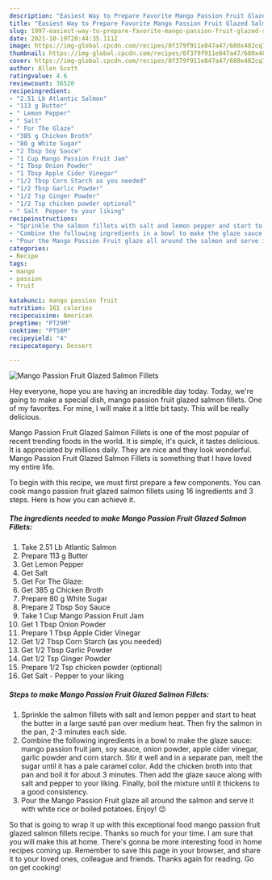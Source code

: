 ```yaml
---
description: "Easiest Way to Prepare Favorite Mango Passion Fruit Glazed Salmon Fillets"
title: "Easiest Way to Prepare Favorite Mango Passion Fruit Glazed Salmon Fillets"
slug: 1997-easiest-way-to-prepare-favorite-mango-passion-fruit-glazed-salmon-fillets
date: 2021-10-19T20:44:35.111Z
image: https://img-global.cpcdn.com/recipes/0f379f911e847a47/680x482cq70/mango-passion-fruit-glazed-salmon-fillets-recipe-main-photo.jpg
thumbnail: https://img-global.cpcdn.com/recipes/0f379f911e847a47/680x482cq70/mango-passion-fruit-glazed-salmon-fillets-recipe-main-photo.jpg
cover: https://img-global.cpcdn.com/recipes/0f379f911e847a47/680x482cq70/mango-passion-fruit-glazed-salmon-fillets-recipe-main-photo.jpg
author: Allen Scott
ratingvalue: 4.6
reviewcount: 36520
recipeingredient:
- "2.51 Lb Atlantic Salmon"
- "113 g Butter"
- " Lemon Pepper"
- " Salt"
- " For The Glaze"
- "385 g Chicken Broth"
- "80 g White Sugar"
- "2 Tbsp Soy Sauce"
- "1 Cup Mango Passion Fruit Jam"
- "1 Tbsp Onion Powder"
- "1 Tbsp Apple Cider Vinegar"
- "1/2 Tbsp Corn Starch as you needed"
- "1/2 Tbsp Garlic Powder"
- "1/2 Tsp Ginger Powder"
- "1/2 Tsp chicken powder optional"
- " Salt  Pepper to your liking"
recipeinstructions:
- "Sprinkle the salmon fillets with salt and lemon pepper and start to heat the butter in a large sauté pan over medium heat. Then fry the salmon in the pan, 2-3 minutes each side."
- "Combine the following ingredients in a bowl to make the glaze sauce: mango passion fruit jam, soy sauce, onion powder, apple cider vinegar, garlic powder and corn starch. Stir it well and in a separate pan, melt the sugar until it has a pale caramel color. Add the chicken broth into that pan and boil it for about 3 minutes. Then add the glaze sauce along with salt and pepper to your liking. Finally, boil the mixture until it thickens to a good consistency."
- "Pour the Mango Passion Fruit glaze all around the salmon and serve it with white rice or boiled potatoes. Enjoy! 😉"
categories:
- Recipe
tags:
- mango
- passion
- fruit

katakunci: mango passion fruit 
nutrition: 161 calories
recipecuisine: American
preptime: "PT29M"
cooktime: "PT58M"
recipeyield: "4"
recipecategory: Dessert

---
```



![Mango Passion Fruit Glazed Salmon Fillets](https://img-global.cpcdn.com/recipes/0f379f911e847a47/680x482cq70/mango-passion-fruit-glazed-salmon-fillets-recipe-main-photo.jpg)

Hey everyone, hope you are having an incredible day today. Today, we're going to make a special dish, mango passion fruit glazed salmon fillets. One of my favorites. For mine, I will make it a little bit tasty. This will be really delicious.



Mango Passion Fruit Glazed Salmon Fillets is one of the most popular of recent trending foods in the world. It is simple, it's quick, it tastes delicious. It is appreciated by millions daily. They are nice and they look wonderful. Mango Passion Fruit Glazed Salmon Fillets is something that I have loved my entire life.


To begin with this recipe, we must first prepare a few components. You can cook mango passion fruit glazed salmon fillets using 16 ingredients and 3 steps. Here is how you can achieve it.

<!--inarticleads1-->

##### The ingredients needed to make Mango Passion Fruit Glazed Salmon Fillets:

1. Take 2.51 Lb Atlantic Salmon
1. Prepare 113 g Butter
1. Get  Lemon Pepper
1. Get  Salt
1. Get  For The Glaze:
1. Get 385 g Chicken Broth
1. Prepare 80 g White Sugar
1. Prepare 2 Tbsp Soy Sauce
1. Take 1 Cup Mango Passion Fruit Jam
1. Get 1 Tbsp Onion Powder
1. Prepare 1 Tbsp Apple Cider Vinegar
1. Get 1/2 Tbsp Corn Starch (as you needed)
1. Get 1/2 Tbsp Garlic Powder
1. Get 1/2 Tsp Ginger Powder
1. Prepare 1/2 Tsp chicken powder (optional)
1. Get  Salt - Pepper to your liking




<!--inarticleads2-->

##### Steps to make Mango Passion Fruit Glazed Salmon Fillets:

1. Sprinkle the salmon fillets with salt and lemon pepper and start to heat the butter in a large sauté pan over medium heat. Then fry the salmon in the pan, 2-3 minutes each side.
1. Combine the following ingredients in a bowl to make the glaze sauce: mango passion fruit jam, soy sauce, onion powder, apple cider vinegar, garlic powder and corn starch. Stir it well and in a separate pan, melt the sugar until it has a pale caramel color. Add the chicken broth into that pan and boil it for about 3 minutes. Then add the glaze sauce along with salt and pepper to your liking. Finally, boil the mixture until it thickens to a good consistency.
1. Pour the Mango Passion Fruit glaze all around the salmon and serve it with white rice or boiled potatoes. Enjoy! 😉




So that is going to wrap it up with this exceptional food mango passion fruit glazed salmon fillets recipe. Thanks so much for your time. I am sure that you will make this at home. There's gonna be more interesting food in home recipes coming up. Remember to save this page in your browser, and share it to your loved ones, colleague and friends. Thanks again for reading. Go on get cooking!
